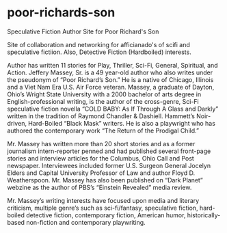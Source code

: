 poor-richards-son
=================

Speculative Fiction Author Site for Poor Richard's Son

Site of collaboration and networking for afficianado's of scifi and speculative fictiion. Also, Detective Fiction (Hardboiled) interests.

Author has written 11 stories for Play, Thriller, Sci-Fi, General, Spiritual, and Action.
Jeffery Massey, Sr. is a 49 year-old author who also writes under the pseudonym of “Poor Richard’s Son.” He is a native of Chicago, Illinois and a Viet Nam Era U.S. Air Force veteran. Massey, a graduate of Dayton, Ohio’s Wright State University with a 2000 bachelor of arts degree in English-professional writing, is the author of the cross-genre, Sci-Fi speculative fiction novella “COLD BABY: As If Through A Glass and Darkly” written in the tradition of Raymond Chandler & Dashiell. Hammett’s Noir-driven, Hard-Boiled “Black Mask” writers. He is also a playwright who has authored the contemporary work “The Return of the Prodigal Child.”

Mr. Massey has written more than 20 short stories and as a former journalism intern-reporter penned and had published several front-page stories and interview articles for the Columbus, Ohio Call and Post newspaper. Interviewees included former U.S. Surgeon General Jocelyn Elders and Capital University Professor of Law and author Floyd D. Weatherspoon. Mr. Massey has also been published on “Dark Planet” webzine as the author of PBS’s “Einstein Revealed” media review.

Mr. Massey’s writing interests have focused upon media and literary criticism, multiple genre’s such as sci-fi/fantasy, speculative fiction, hard-boiled detective fiction, contemporary fiction, American humor, historically-based non-fiction and contemporary playwriting.
